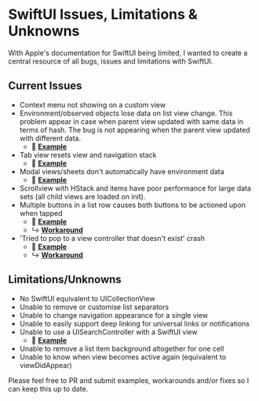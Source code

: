 # SwiftUI Issues, Limitations & Unknowns
With Apple's documentation for SwiftUI being limited, I wanted to create a central resource of all bugs, issues and limitations with SwiftUI.

## Current Issues
- Context menu not showing on a custom view
- Environment/observed objects lose data on list view change. This problem appear in case when parent view updated with same data in terms of hash. The bug is not appearing when the parent view updated with different data.
  - 🔨 **[Example](https://github.com/mecid/swiftui-bug)**
- Tab view resets view and navigation stack
  - 🔨 **[Example](https://github.com/pedrommcarrasco/swiftui-tabviewResetsViewsAndNavigationStack)**
- Modal views/sheets don't automatically have environment data
  - 🔨 **[Example](https://forums.developer.apple.com/thread/117651)**
- Scrollview with HStack and items have poor performance for large data sets (all child views are loaded on init).
- Multiple buttons in a list row causes both buttons to be actioned upon when tapped
  - 🔨 **[Example](https://stackoverflow.com/questions/56561064/swiftui-multiple-buttons-in-a-list-row)**
  - ↪️ **[Workaround](https://stackoverflow.com/a/56561423/11651357)**
- 'Tried to pop to a view controller that doesn't exist' crash 
  - 🔨 **[Example](https://stackoverflow.com/q/58404725/11651357)**
  - ↪️ **[Workaround](https://stackoverflow.com/a/58466670/11651357)**

## Limitations/Unknowns
- No SwiftUI equivalent to UICollectionView
- Unable to remove or customise list separators
- Unable to change navigation appearance for a single view
- Unable to easily support deep linking for universal links or notifications
- Unable to use a UISearchController with a SwiftUI view
  - 🔨 **[Example](https://stackoverflow.com/questions/58511758/swiftui-uisearchcontroller-searchresultscontroller-navigation-stack-issue)**
- Unable to remove a list item background altogether for one cell
- Unable to know when view becomes active again (equivalent to viewDidAppear)

Please feel free to PR and submit examples, workarounds and/or fixes so I can keep this up to date.
